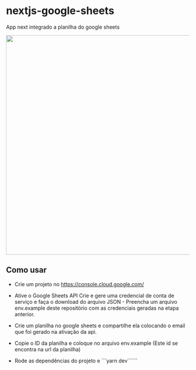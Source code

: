 # nextjs-google-sheets

App next integrado a planilha do google sheets

<img src="./exemplo.gif" width="600">

## Como usar

- Crie um projeto no https://console.cloud.google.com/

- Ative o Google Sheets API Crie e gere uma credencial de conta de serviço e faça o download do arquivo JSON - Preencha um arquivo env.example deste repositório com as credenciais geradas na etapa anterior.

- Crie um planilha no google sheets e compartilhe ela colocando o email que foi gerado na ativação da api.

- Copie o ID da planilha e coloque no arquivo env.example (Este id se encontra na url da planilha)

- Rode as dependências do projeto e ```yarn dev``````
